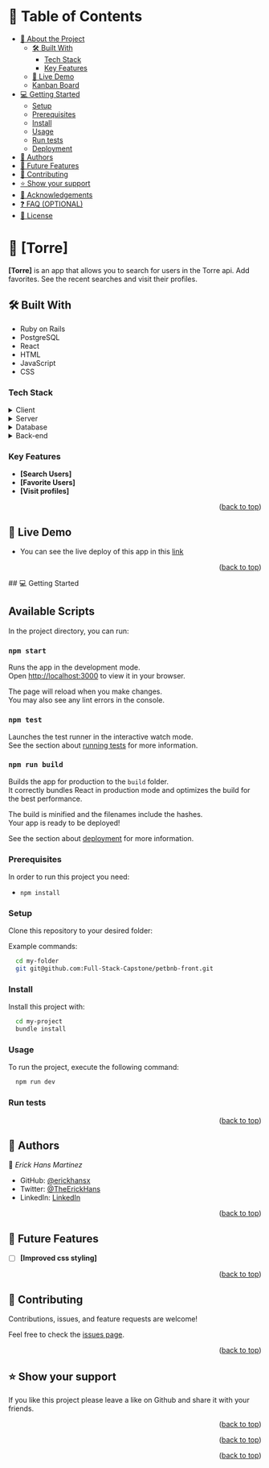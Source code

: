 

# 📗 Table of Contents

- [📖 About the Project](#about-project)
  - [🛠 Built With](#built-with)
    - [Tech Stack](#tech-stack)
    - [Key Features](#key-features)
  - [🚀 Live Demo](#live-demo)
  - [Kanban Board](#kanba)
- [💻 Getting Started](#getting-started)
  - [Setup](#setup)
  - [Prerequisites](#prerequisites)
  - [Install](#install)
  - [Usage](#usage)
  - [Run tests](#run-tests)
  - [Deployment](#triangular_flag_on_post-deployment)
- [👥 Authors](#authors)
- [🔭 Future Features](#future-features)
- [🤝 Contributing](#contributing)
- [⭐️ Show your support](#support)
- [🙏 Acknowledgements](#acknowledgements)
- [❓ FAQ (OPTIONAL)](#faq)
- [📝 License](#license)

# 📖 [Torre] <a name="about-project"></a>

**[Torre]** is an app that allows you to search for users in the Torre api. Add favorites. See the recent searches and visit their profiles. 

## 🛠 Built With <a name="built-with"></a>

- Ruby on Rails
- PostgreSQL
- React
- HTML
- JavaScript
- CSS

### Tech Stack <a name="tech-stack"></a>

<details>
  <summary>Client</summary>
  <ul>
    <li><a href="https://reactjs.org/">React.js</a></li>
  </ul>
</details>

<details>
  <summary>Server</summary>
  <ul>
    <li><a href="https://expressjs.com/">Express.js</a></li>
  </ul>
</details>

<details>
<summary>Database</summary>
  <ul>
    <li><a href="https://www.postgresql.org/">PostgreSQL</a></li>
  </ul>
</details>

<details>
<summary>Back-end</summary>
  <ul>
    <li><a href="https://www.rubyonrails.org/">RubyOnRails</a></li>
  </ul>
</details>

### Key Features <a name="key-features"></a>

- **[Search Users]**
- **[Favorite Users]**
- **[Visit profiles]**

<p align="right">(<a href="#readme-top">back to top</a>)</p>

## 🚀 Live Demo <a name="live-demo"></a>

- You can see the live deploy of this app in this [link](https://zesty-shortbread-5bfa80.netlify.app/
)

<p align="right">(<a href="#readme-top">back to top</a>)</p>
## 💻 Getting Started <a name="getting-started"></a>

## Available Scripts

In the project directory, you can run:

### `npm start`

Runs the app in the development mode.\
Open [http://localhost:3000](http://localhost:3000) to view it in your browser.

The page will reload when you make changes.\
You may also see any lint errors in the console.

### `npm test`

Launches the test runner in the interactive watch mode.\
See the section about [running tests](https://facebook.github.io/create-react-app/docs/running-tests) for more information.

### `npm run build`

Builds the app for production to the `build` folder.\
It correctly bundles React in production mode and optimizes the build for the best performance.

The build is minified and the filenames include the hashes.\
Your app is ready to be deployed!

See the section about [deployment](https://facebook.github.io/create-react-app/docs/deployment) for more information.

### Prerequisites

In order to run this project you need:

- `npm install`

### Setup

Clone this repository to your desired folder:

Example commands:

```sh
  cd my-folder
  git git@github.com:Full-Stack-Capstone/petbnb-front.git
```

### Install

Install this project with:

```sh
  cd my-project
  bundle install
```

### Usage

To run the project, execute the following command:

```sh
  npm run dev
```

### Run tests



<p align="right">(<a href="#readme-top">back to top</a>)</p>

## 👥 Authors <a name="authors"></a>

👤 _Erick Hans Martinez_

- GitHub: [@erickhansx](https://github.com/erickhansx)
- Twitter: [@TheErickHans](https://twitter.com/TheErickHans)
- LinkedIn: [LinkedIn](https://linkedin.com/in/linkedinhandle)

<p align="right">(<a href="#readme-top">back to top</a>)</p>

## 🔭 Future Features <a name="future-features"></a>

- [ ] **[Improved css styling]**


<p align="right">(<a href="#readme-top">back to top</a>)</p>

## 🤝 Contributing <a name="contributing"></a>

Contributions, issues, and feature requests are welcome!

Feel free to check the [issues page](../../issues/).

<p align="right">(<a href="#readme-top">back to top</a>)</p>

## ⭐️ Show your support <a name="support"></a>

If you like this project please leave a like on Github and share it with your friends.

<p align="right">(<a href="#readme-top">back to top</a>)</p>

<p align="right">(<a href="#readme-top">back to top</a>)</p>



<p align="right">(<a href="#readme-top">back to top</a>)</p>
